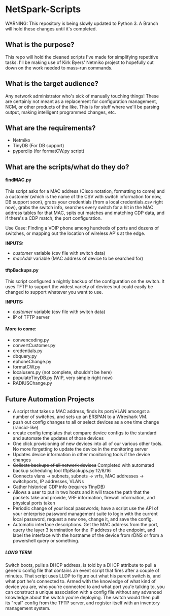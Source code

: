 # NetSpark-Scripts

WARNING: This repository is being slowly updated to Python 3. A Branch will hold these changes until it's completed. 

## What is the purpose?
This repo will hold the cleaned scripts I've made for simplifying repetitive tasks. I'll be making use of Kirk Byers' Netmiko project to hopefully cut down on the work needed to mass-run commands.

## What is the target audience?
Any network administrator who's sick of manually touching things! These are certainly not meant as a replacement for configuration management, NCM, or other products of the like. This is for stuff where we'll be parsing output, making intelligent programmed changes, etc.

## What are the requirements?
* Netmiko
* TinyDB (For DB support)
* pyperclip (for formatCW.py script)

## What are the scripts/what do they do?

#### findMAC.py
This script asks for a MAC address (Cisco notation, formatting to come) and a customer (which is the name of the CSV with switch information for now, DB support soon), grabs your credentials (from a local credentials.csv right now), grabs the switch info, searches every switch for a hit in the MAC address tables for that MAC, spits out matches and matching CDP data, and if there's a CDP match, the port configuration.

Use Case: Finding a VOIP phone among hundreds of ports and dozens of switches, or mapping out the location of wireless AP's at the edge.

**INPUTS:**
+ *customer* variable (csv file with switch data)
+ *macAddr* variable (MAC address of device to be searched for)

#### tftpBackups.py
This script configured a nightly backup of the configuration on the switch. It uses TFTP to support the widest variety of devices but could easily be changed to support whatever you want to use.

**INPUTS:**
+ *customer* variable (csv file with switch data)
+ IP of TFTP server

#### More to come:
+ convencoding.py
+ convertCustomer.py
+ credentials.py
+ dbquery.py
+ ephoneChange.py
+ formatCW.py
+ localusers.py (not complete, shouldn't be here)
+ populateTinyDB.py (WIP, very simple right now)
+ RADIUSChange.py

## Future Automation Projects
+ A script that takes a MAC address, finds its port/VLAN amongst a number of switches, and sets up an ERSPAN to a Wireshark VM.
+ push out config changes to all or select devices as a one time change (rancid-like)
+ create config templates that compare device configs to the standard and automate the updates of those devices
+ One click provisioning of new devices into all of our various other tools. No more forgetting to update the device in the monitoring server
+ Updates device information in other monitoring tools if the device changes
+ ~~Collects backups of all network devices~~ Completed with automated backup scheduling tool tftpBackups.py 12/8/16
+ Connects vlans -> subnets, subnets -> vrfs, MAC addresses -> switchports, IP addresses, VLANs
+ Gather historical CDP info (requires TinyDB)
+ Allows a user to put in two hosts and it will trace the path that the packets take and provide, VRF information, firewall information, and physical ports taken
+ Periodic change of your local passwords; have a script use the API of your enterprise password management suite to login with the current local password, request a new one, change it, and save the config.
+ Automatic interface descriptions. Get the MAC address from the port, query the layer 3 termination for the IP address of the endpoint, and label the interface with the hostname of the device from rDNS or from a powershell query or something.

##### LONG TERM
Switch boots, pulls a DHCP address, is told by a DHCP attribute to pull a generic config file that contains an event script that fires after a couple of minutes. That script uses LLDP to figure out what his parent switch is, and what port he's connected to. Armed with the knowledge of what kind of device you are, who you're connected to and what port you'e talking to, you can construct a unique association with a config file without any advanced knowledge about the switch you're deploying. The switch would then pull its "real" config from the TFTP server, and register itself with an inventory management system.
